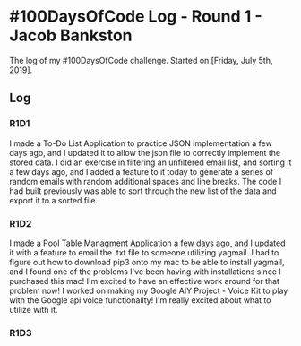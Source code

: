 # #100DaysOfCode Log - Round 1 - Jacob Bankston

The log of my #100DaysOfCode challenge. Started on [Friday, July 5th, 2019].

## Log

### R1D1 
I made a To-Do List Application to practice JSON implementation a few days ago, and I updated it to allow the json file to correctly implement the stored data. I did an exercise in filtering an unfiltered email list, and sorting it a few days ago, and I added a feature to it today to generate a series of random emails with random additional spaces and line breaks. The code I had built previously was able to sort through the new list of the data and export it to a sorted file.

### R1D2
I made a Pool Table Managment Application a few days ago, and I updated it with a feature to email the .txt file to someone utilizing yagmail. I had to figure out how to download pip3 onto my mac to be able to install yagmail, and I found one of the problems I've been having with installations since I purchased this mac! I'm excited to have an effective work around for that problem now! I worked on making my Google AIY Project - Voice Kit to play with the Google api voice functionality! I'm really excited about what to utilize with it.

### R1D3
